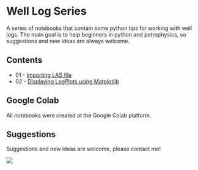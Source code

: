 # Well Log Series

A series of notebooks that contain some python tips for working with well logs. The main goal is to help beginners in python and petrophysics, so suggestions and new ideas are always welcome.

## Contents

* 01 - [Importing LAS file](https://github.com/rmotadutra/welllogseries/blob/main/01_Importing_LAS_file.ipynb)
* 02 - [Displaying LogPlots using Matplotlib](https://github.com/rmotadutra/welllogseries/blob/main/02_Displaying_LogPlots_using_Matplotlib.ipynb)

## Google Colab

All notebooks were created at the Google Colab platform.

## Suggestions

Suggestions and new ideas are welcome, please contact me!

<div>
  <a href = "mailto: dutrarodrigo@if.uff.br"><img src="https://img.shields.io/badge/-Gmail-%23EA4335?style=for-the-badge&logo=gmail&logoColor=white" target="_blank"></a>
</div>
